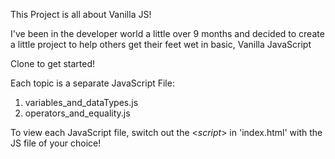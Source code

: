 This Project is all about Vanilla JS!

I've been in the developer world a little over 9 months and decided to create a little project to help others get their feet wet in basic, Vanilla JavaScript

Clone to get started!

Each topic is a separate JavaScript File:

1. variables_and_dataTypes.js
2. operators_and_equality.js

To view each JavaScript file, switch out the <*script*> in 'index.html' with the JS file of your choice!

